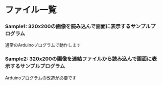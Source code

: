 # ファイル一覧

### Sample1: 320x200の画像を読み込んで画面に表示するサンプルプログラム
通常のArduinoプログラムで動作します

### Sample2: 320x200の画像を連結ファイルから読み込んで画面に表示するサンプルプログラム
Arduinoプログラムの改造が必要です
